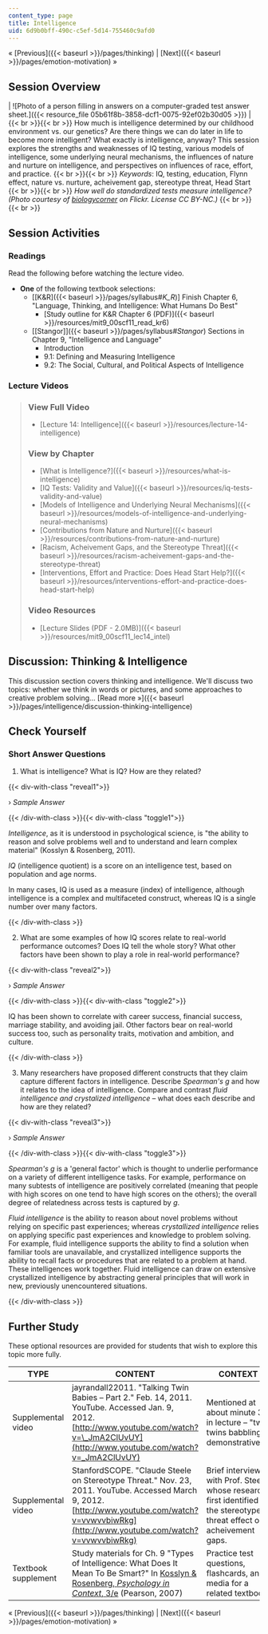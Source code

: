 ```yaml
---
content_type: page
title: Intelligence
uid: 6d9b0bff-490c-c5ef-5d14-755460c9afd0
---
```


« [Previous]({{< baseurl >}}/pages/thinking) | [Next]({{< baseurl >}}/pages/emotion-motivation) »

Session Overview
----------------

| ![Photo of a person filling in answers on a computer-graded test answer sheet.]({{< resource_file 05b61f8b-3858-dcf1-0075-92ef02b30d05 >}}) |  {{< br >}}{{< br >}} How much is intelligence determined by our childhood environment vs. our genetics? Are there things we can do later in life to become more intelligent? What exactly is intelligence, anyway? This session explores the strengths and weaknesses of IQ testing, various models of intelligence, some underlying neural mechanisms, the influences of nature and nurture on intelligence, and perspectives on influences of race, effort, and practice. {{< br >}}{{< br >}} _Keywords_: IQ, testing, education, Flynn effect, nature vs. nurture, acheivement gap, stereotype threat, Head Start {{< br >}}{{< br >}} _How well do standardized tests measure intelligence? (Photo courtesy of [biologycorner](http://www.flickr.com/photos/40964293@N07/4728093020) on Flickr. License CC BY-NC.)_ {{< br >}}{{< br >}}  

Session Activities
------------------

### Readings

Read the following before watching the lecture video.

*   **One** of the following textbook selections:
    *   \[[K&R]({{< baseurl >}}/pages/syllabus#_K_R_)\] Finish Chapter 6, "Language, Thinking, and Intelligence: What Humans Do Best"
        *   [Study outline for K&R Chapter 6 (PDF)]({{< baseurl >}}/resources/mit9_00scf11_read_kr6)
    *   [\[Stangor\]]({{< baseurl >}}/pages/syllabus#_Stangor_) Sections in Chapter 9, "Intelligence and Language"
        *   Introduction
        *   9.1: Defining and Measuring Intelligence
        *   9.2: The Social, Cultural, and Political Aspects of Intelligence

### Lecture Videos

> ### View Full Video
> 
> *   [Lecture 14: Intelligence]({{< baseurl >}}/resources/lecture-14-intelligence)
> 
> ### View by Chapter
> 
> *   [What is Intelligence?]({{< baseurl >}}/resources/what-is-intelligence)
> *   [IQ Tests: Validity and Value]({{< baseurl >}}/resources/iq-tests-validity-and-value)
> *   [Models of Intelligence and Underlying Neural Mechanisms]({{< baseurl >}}/resources/models-of-intelligence-and-underlying-neural-mechanisms)
> *   [Contributions from Nature and Nurture]({{< baseurl >}}/resources/contributions-from-nature-and-nurture)
> *   [Racism, Acheivement Gaps, and the Stereotype Threat]({{< baseurl >}}/resources/racism-acheivement-gaps-and-the-stereotype-threat)
> *   [Interventions, Effort and Practice: Does Head Start Help?]({{< baseurl >}}/resources/interventions-effort-and-practice-does-head-start-help)
> 
> ### Video Resources
> 
> *   [Lecture Slides (PDF - 2.0MB)]({{< baseurl >}}/resources/mit9_00scf11_lec14_intel)

Discussion: Thinking & Intelligence
-----------------------------------

This discussion section covers thinking and intelligence. We'll discuss two topics: whether we think in words or pictures, and some approaches to creative problem solving… [Read more »]({{< baseurl >}}/pages/intelligence/discussion-thinking-intelligence)

Check Yourself
--------------

### Short Answer Questions

1) What is intelligence? What is IQ? How are they related?

{{< div-with-class "reveal1">}}

› _Sample Answer_

{{< /div-with-class >}}{{< div-with-class "toggle1">}}

_Intelligence_, as it is understood in psychological science, is "the ability to reason and solve problems well and to understand and learn complex material" (Kosslyn & Rosenberg, 2011).

_IQ_ (intelligence quotient) is a score on an intelligence test, based on population and age norms.

In many cases, IQ is used as a measure (index) of intelligence, although intelligence is a complex and multifaceted construct, whereas IQ is a single number over many factors.

{{< /div-with-class >}}

2) What are some examples of how IQ scores relate to real-world performance outcomes? Does IQ tell the whole story? What other factors have been shown to play a role in real-world performance?

{{< div-with-class "reveal2">}}

› _Sample Answer_

{{< /div-with-class >}}{{< div-with-class "toggle2">}}

IQ has been shown to correlate with career success, financial success, marriage stability, and avoiding jail. Other factors bear on real-world success too, such as personality traits, motivation and ambition, and culture.

{{< /div-with-class >}}

3) Many researchers have proposed different constructs that they claim capture different factors in intelligence. Describe _Spearman's g_ and how it relates to the idea of intelligence. Compare and contrast _fluid intelligence and crystalized intelligence_ – what does each describe and how are they related?

{{< div-with-class "reveal3">}}

› _Sample Answer_

{{< /div-with-class >}}{{< div-with-class "toggle3">}}

_Spearman's g_ is a 'general factor' which is thought to underlie performance on a variety of different intelligence tasks. For example, performance on many subtests of intelligence are positively correlated (meaning that people with high scores on one tend to have high scores on the others); the overall degree of relatedness across tests is captured by _g_.

_Fluid intelligence_ is the ability to reason about novel problems without relying on specific past experiences; whereas _crystallized intelligence_ relies on applying specific past experiences and knowledge to problem solving. For example, fluid intelligence supports the ability to find a solution when familiar tools are unavailable, and crystallized intelligence supports the ability to recall facts or procedures that are related to a problem at hand. These intelligences work together. Fluid intelligence can draw on extensive crystallized intelligence by abstracting general principles that will work in new, previously unencountered situations.

{{< /div-with-class >}}

Further Study
-------------

These optional resources are provided for students that wish to explore this topic more fully.

| TYPE | CONTENT | CONTEXT |
| --- | --- | --- |
| Supplemental video | jayrandall22011. "Talking Twin Babies – Part 2." Feb. 14, 2011. YouTube. Accessed Jan. 9, 2012. [http://www.youtube.com/watch?v=\_JmA2ClUvUY](http://www.youtube.com/watch?v=_JmA2ClUvUY) | Mentioned at about minute 36 in lecture – "two twins babbling, demonstrative…" |
| Supplemental video | StanfordSCOPE. "Claude Steele on Stereotype Threat." Nov. 23, 2011. YouTube. Accessed March 9, 2012. [http://www.youtube.com/watch?v=vvwvvbiwRkg](http://www.youtube.com/watch?v=vvwvvbiwRkg) | Brief interview with Prof. Steele, whose research first identified the stereotype threat effect on acheivement gaps. |
| Textbook supplement | Study materials for Ch. 9 "Types of Intelligence: What Does It Mean To Be Smart?" In [Kosslyn & Rosenberg, _Psychology in Context_, 3/e](http://www.pearsonhighered.com/educator/product/Fundamentals-of-Psychology-in-Context/9780205507573.page) (Pearson, 2007) | Practice test questions, flashcards, and media for a related textbook 

« [Previous]({{< baseurl >}}/pages/thinking) | [Next]({{< baseurl >}}/pages/emotion-motivation) »